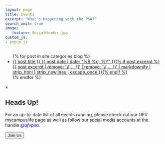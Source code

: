 ```yaml
---
layout: page
title: Events
excerpt: "What's Happening with the PSA?"
search_omit: true
image:
   feature: SocialHeader.jpg
custom_js:
- popup.js
---
```


<link rel="stylesheet" href="{{ site.baseurl }}/assets/css/popup.css" />

<ul class="post-list">
{% for post in site.categories.blog %} 
  <li><article><a href="{{ site.url }}{{ post.url }}">{{ post.title }} <span class="entry-date"><time datetime="{{ post.date | date_to_xmlschema }}">{{ post.date | date: "%B %d, %Y" }}</time></span>{% if post.excerpt %} <span class="excerpt">{{ post.excerpt | remove: '\[ ... \]' | remove: '\( ... \)' | markdownify | strip_html | strip_newlines | escape_once }}</span>{% endif %}</a></article></li>
{% endfor %}
</ul>

<div id="myModal" class="modal">
  <div class="modal-content">
    <div class="modal-header">
      <span class="close">&times;</span>
      <h2>Heads Up!</h2>
      <a href="{{ site.baseurl }}/images/email.png" id="logo"></a>
    </div>
    <div class="modal-body">
      <p>For an up-to-date list of all events running, please check out 
	  our UFV mycampuslife page as well as follow our social media accounts 
	  at the handle <em style="color: blue;">@ufvpsa.</em></p>
    </div>
    <div class="modal-footer">
      <button class="myBtn" onclick="window.location.href='https://ufv.campuslabs.ca/engage/organization/ufvpsa'">Join Us</button>
    </div>
  </div>
</div>